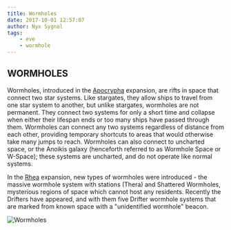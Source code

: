 ```yaml
---
title: Wormholes
date: 2017-10-01 12:57:07
author: Nyx Sygnal
tags:
	- eve
	- wormhole
---
```

## WORMHOLES


Wormholes, introduced in the [Apocrypha](https://community.eveonline.com/news/patch-notes/patch-notes-for-apocrypha-1) expansion, are rifts in space that connect two star systems. Like stargates, they allow ships to travel from one star system to another, but unlike stargates, wormholes are not permanent. They connect two systems for only a short time and collapse when either their lifespan ends or too many ships have passed through them. Wormholes can connect any two systems regardless of distance from each other, providing temporary shortcuts to areas that would otherwise take many jumps to reach. Wormholes can also connect to uncharted space, or the Anoikis galaxy (henceforth referred to as Wormhole Space or W-Space); these systems are uncharted, and do not operate like normal systems.

In the [Rhea](https://community.eveonline.com/news/patch-notes/patch-notes-for-rhea) expansion, new types of wormholes were introduced - the massive wormhole system with stations (Thera) and Shattered Wormholes, mysterious regions of space which cannot host any residents. Recently the Drifters have appeared, and with them five Drifter wormhole systems that are marked from known space with a "unidentified wormhole" beacon.

![Wormholes](/images/wormhole.jpg)